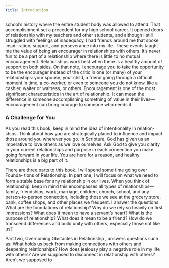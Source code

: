 ```yaml
---
title: Introduction
---
```


school’s history where the entire student body was allowed to attend.
That accomplishment set a precedent for my high school career. It opened
doors of relationship with my teachers and other students, and although I still
struggled with feelings of inadequacy, I had friends around me that spoke inspi-
ration, support, and perseverance into my life.
These events taught me the value of being an encourager in relationships
with others. It’s never fun to be a part of a relationship where there is little to no
mutual encouragement. Relationships work best when there is a healthy amount
of support on both sides.
On that note, I encourage you to take the opportunity to be the encourager
instead of the critic in one (or many) of your relationships: your spouse, your
child, a friend going through a difficult moment in time, a co-worker, or even to
someone you do not know, like a cashier, waiter or waitress, or others.
Encouragement is one of the most significant characteristics in the art of
relationship. It can mean the difference in someone accomplishing something of
value in their lives—encouragement can bring courage to someone who needs it.

### A Challenge for You

As you read this book, keep in mind the idea of intentionality in relation-
ships. Think about how you are strategically placed to influence and impact
those around you wherever you go. In Scripture, God has given us an imperative
to love others as we love ourselves. Ask God to give you clarity in your current
relationships and purpose in each connection you make going forward in your
life. You are here for a reason, and healthy relationships is a big part of it.

There are three parts to this book. I will spend some time going over Founda-
tions of Relationship. In part one, I will focus on what we need to form a stable
base for any relationship in our lives. When you think of relationship, keep in mind
this encompasses all types of relationships—family, friendships, work, marriage,
children, church, school, and any person-to-person connection, including those we
see at the grocery store, bank, coffee shops, and other places we frequent. I answer
the questions: What are the foundations of relationship? Why do we rely so heavily
on first impressions? What does it mean to have a servant’s heart? What is the
purpose of relationship? What does it mean to be a friend? How do we transcend
differences and build unity with others, especially those not like us?

Part two, Overcoming Obstacles in Relationship , answers questions such
as: What holds us back from making connections with others and deepening
relationships? How does jealousy play a negative role in my life with others? Are
we supposed to disconnect in relationship with others? Aren’t we supposed to